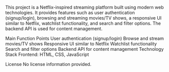 This project is a Netflix-inspired streaming platform built using modern web technologies. It provides features such as user authentication (signup/login), browsing and streaming movies/TV shows, a responsive UI similar to Netflix, watchlist functionality, and search and filter options. The backend API is used for content management.

Main Function Points
User authentication (signup/login)
Browse and stream movies/TV shows
Responsive UI similar to Netflix
Watchlist functionality
Search and filter options
Backend API for content management
Technology Stack
Frontend: HTML, CSS, JavaScript

License
No license information provided.
